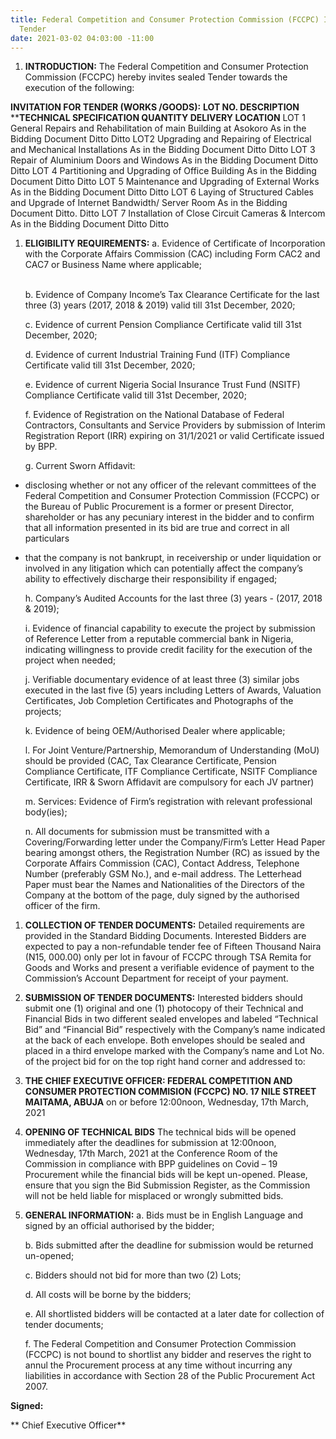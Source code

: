 ```yaml
---
title: Federal Competition and Consumer Protection Commission (FCCPC) Invitation for
  Tender
date: 2021-03-02 04:03:00 -11:00
---
```


    

1. **INTRODUCTION:**
   The Federal Competition and Consumer Protection Commission (FCCPC) hereby invites sealed Tender towards the execution of the following:

**INVITATION  FOR TENDER (WORKS /GOODS):**
**LOT NO. DESCRIPTION** \*\***TECHNICAL  SPECIFICATION         QUANTITY                         DELIVERY           LOCATION**
LOT 1   General Repairs and Rehabilitation of main Building at Asokoro  As in the Bidding Document  Ditto  Ditto
LOT2    Upgrading and Repairing of Electrical and Mechanical Installations  As in the Bidding Document  Ditto  Ditto
LOT 3   Repair of Aluminium Doors and Windows   As in the Bidding Document Ditto   Ditto
LOT 4   Partitioning and Upgrading of Office Building  As in the Bidding Document  Ditto   Ditto
LOT 5   Maintenance and Upgrading of External Works As in the Bidding Document Ditto Ditto
LOT 6   Laying of Structured Cables and Upgrade of Internet Bandwidth/ Server Room  As in the Bidding Document  Ditto.   Ditto
LOT 7   Installation of Close Circuit Cameras & Intercom   As in the Bidding Document  Ditto   Ditto

1. **ELIGIBILITY REQUIREMENTS:**
   a.  Evidence of Certificate of Incorporation with the Corporate Affairs Commission (CAC) including Form CAC2 and CAC7 or Business Name where applicable;

   \
   b.  Evidence of Company Income’s Tax Clearance Certificate  for the last three (3) years (2017, 2018 & 2019) valid till 31st December, 2020;

   
   c.  Evidence of current Pension Compliance Certificate valid till 31st December, 2020;

   
   d.  Evidence of current Industrial Training Fund (ITF) Compliance Certificate valid till 31st December, 2020;

   
   e.  Evidence of current Nigeria Social Insurance Trust Fund (NSITF) Compliance Certificate valid till 31st December, 2020;

   
   f.  Evidence of Registration on the National Database of Federal Contractors, Consultants and Service Providers by submission of Interim Registration Report (IRR) expiring on 31/1/2021 or valid Certificate issued by BPP.

   
   g.  Current Sworn Affidavit:

* disclosing whether or not any officer of the relevant committees of the Federal Competition and Consumer Protection Commission (FCCPC) or the Bureau of Public Procurement is a former or present Director, shareholder or has any pecuniary interest in the bidder and to confirm that all information presented in its bid are true and correct in all particulars

* that the company is not bankrupt, in receivership or under liquidation or involved in any litigation which can potentially affect the company’s ability to effectively discharge their responsibility if engaged;

  
  h.  Company’s Audited Accounts for the last three (3) years - (2017, 2018 & 2019);

  
  i.  Evidence of financial capability to execute the project by submission of Reference Letter from a reputable commercial bank in Nigeria, indicating willingness to provide credit facility for the execution of the project when needed;

  
  j.  Verifiable documentary evidence of at least three (3) similar jobs executed in the last five (5) years including Letters of Awards, Valuation Certificates, Job Completion Certificates and Photographs of the projects;

  
  k.  Evidence of being OEM/Authorised Dealer where applicable;

  
  l.  For Joint Venture/Partnership, Memorandum of Understanding (MoU) should be provided (CAC, Tax Clearance Certificate, Pension Compliance Certificate, ITF Compliance Certificate, NSITF Compliance Certificate, IRR &  Sworn Affidavit are compulsory for each JV partner)

  
  m.  Services: Evidence of Firm’s registration with relevant professional body(ies);

  
  n.  All documents for submission must be transmitted with a Covering/Forwarding letter under the Company/Firm’s Letter Head Paper bearing amongst others, the Registration Number (RC)  as issued by the Corporate Affairs Commission (CAC), Contact Address, Telephone Number (preferably GSM No.), and e-mail address. The Letterhead Paper must bear the Names and Nationalities of the Directors of the Company at the bottom of the page, duly signed by the authorised officer of the firm.

1. **COLLECTION OF TENDER DOCUMENTS:**
   Detailed requirements are provided in the Standard Bidding Documents. Interested Bidders are expected to pay a non-refundable tender fee of Fifteen Thousand Naira (N15, 000.00) only per lot in favour of FCCPC through TSA Remita for Goods and Works and present a verifiable evidence of payment to the Commission’s Account Department for receipt of your payment.

2. **SUBMISSION OF TENDER DOCUMENTS:**
   Interested bidders should submit one (1) original and one (1) photocopy of their Technical and Financial Bids in two different sealed envelopes and labeled “Technical Bid” and “Financial Bid” respectively with the Company’s name indicated at the back of each envelope. Both envelopes should be sealed and placed in a third envelope marked with the Company’s name and Lot No. of the project bid for on the top right hand corner and addressed to:

3. **THE CHIEF EXECUTIVE OFFICER:
   FEDERAL COMPETITION AND CONSUMER PROTECTION COMMISION (FCCPC)
   NO. 17 NILE STREET MAITAMA, ABUJA**
   on or before 12:00noon, Wednesday, 17th  March, 2021

4. **OPENING OF TECHNICAL BIDS**
   The technical bids will be opened immediately after the deadlines for submission at 12:00noon, Wednesday, 17th March, 2021 at the Conference Room of the Commission in compliance with BPP guidelines on Covid – 19 Procurement while the financial bids will be kept un-opened. Please, ensure that you sign the Bid Submission Register, as the Commission will not be held liable for misplaced or wrongly submitted bids.

5. **GENERAL INFORMATION:**
   a.  Bids  must be in English Language and signed by an official authorised by the bidder;

   
   b.  Bids  submitted after the deadline for submission would be returned un-opened;

   
   c.  Bidders should not bid for more than two (2) Lots;

   
   d.  All costs will be borne by the bidders;

   
   e.  All shortlisted bidders will be contacted at a later date for collection of tender documents;

   
   f.  The Federal Competition and Consumer Protection Commission  (FCCPC) is not bound to shortlist any bidder and reserves the right to annul the Procurement process at any time without incurring any liabilities in accordance with Section 28 of the Public Procurement Act 2007.

**Signed:**

**
Chief Executive Officer**